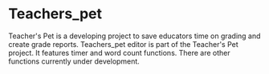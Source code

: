 # Teachers_pet
Teacher's Pet is a developing project to save educators time on grading and create grade reports.
Teachers_pet editor is part of the Teacher's Pet project. It features timer and word count functions. 
There are other functions currently under development.

